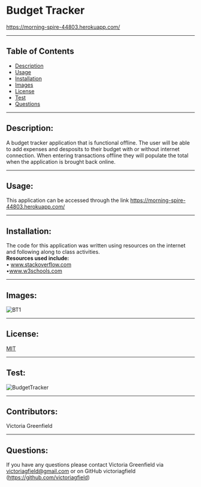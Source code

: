 # Budget Tracker
https://morning-spire-44803.herokuapp.com/

  <hr>

  ## Table of Contents
  * [Description](#description)
  * [Usage](#usage)
  * [Installation](#installation)
  * [Images](#images)
  * [License](#license)
  * [Test](#test)
  * [Questions](#questions)

  <hr>

  ## Description: 
   A budget tracker application that is functional offline. The user will be able to add expenses and desposits to their budget with or without internet connection. When entering transactions offline they will populate the total when the application is brought back online.
 

   <hr>

  ## Usage: 
   This application can be accessed through the link https://morning-spire-44803.herokuapp.com/


   <hr>

   ## Installation: 
   The code for this application was written using resources on the internet and following along to class activities.<br>
  <b> Resources used include: </b><br>
  • www.stackoverflow.com <br>
  •www.w3schools.com <br>   
   <hr>
   
   ## Images:
   ![BT1](https://user-images.githubusercontent.com/66035385/97603747-1ffee080-19e3-11eb-9dad-43f19ac607e2.jpg)


   <hr>

   ## License: 
  [MIT](https://opensource.org/licenses/MIT)<br>


   <hr>

   ## Test: 
 ![BudgetTracker](https://user-images.githubusercontent.com/66035385/97603748-20977700-19e3-11eb-94bf-0fe7087c0757.gif)



   <hr>

   ## Contributors: 
   Victoria Greenfield


   <hr>

## Questions: 
If you have any questions please contact Victoria Greenfield via victoriagfield@gmail.com or on GitHub victoriagfield (https://github.com/victoriagfield)

